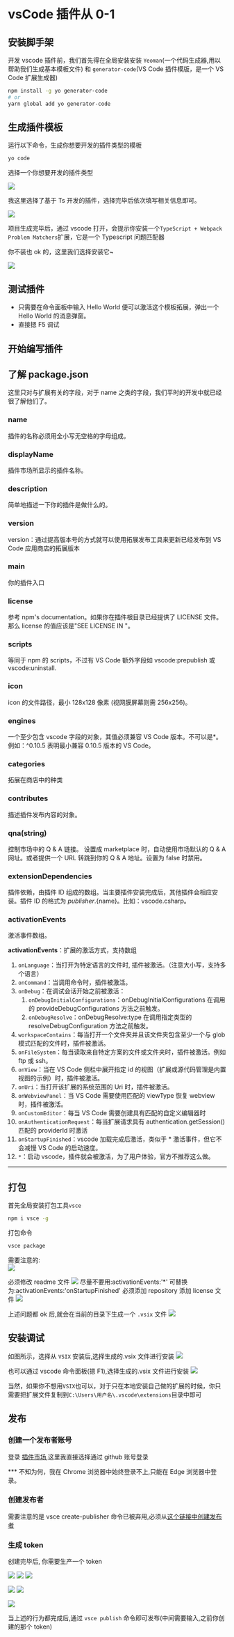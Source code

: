 # vsCode 插件从 0-1

## 安装脚手架

开发 vscode 插件前，我们首先得在全局安装安装 `Yeoman`(一个代码生成器,用以帮助我们生成基本模板文件) 和 `generator-code`(VS Code 插件模版，是一个 VS Code 扩展生成器)

```sh
npm install -g yo generator-code
# or
yarn global add yo generator-code
```

## 生成插件模板

运行以下命令，生成你想要开发的插件类型的模板

```sh
yo code
```

选择一个你想要开发的插件类型

![](https://assets.fedtop.com/picbed/20220707142355.png)

我这里选择了基于 Ts 开发的插件，选择完毕后依次填写相关信息即可。

![](https://assets.fedtop.com/picbed/20220707142408.png)

项目生成完毕后，通过 vscode 打开，会提示你安装一个`TypeScript + Webpack Problem Matchers`扩展，它是一个 Typescript 问题匹配器

你不装也 ok 的，这里我们选择安装它~

![](https://assets.fedtop.com/picbed/20220707142421.png)

## 测试插件

- 只需要在命令面板中输入 Hello World 便可以激活这个模板拓展，弹出一个 Hello World 的消息弹窗。
- 直接摁 F5 调试

## 开始编写插件

## 了解 package.json

这里只对与扩展有关的字段，对于 name 之类的字段，我们平时的开发中就已经很了解他们了。

### name

插件的名称必须用全小写无空格的字母组成。

### displayName

插件市场所显示的插件名称。

### description

简单地描述一下你的插件是做什么的。

### version

version：通过提高版本号的方式就可以使用拓展发布工具来更新已经发布到 VS Code 应用商店的拓展版本

### main

你的插件入口

### license

参考 npm's documentation。如果你在插件根目录已经提供了 LICENSE 文件。那么 license 的值应该是"SEE LICENSE IN <filename>"。

### scripts

等同于 npm 的 scripts，不过有 VS Code 额外字段如 vscode:prepublish 或 vscode:uninstall.

### icon

icon 的文件路径，最小 128x128 像素 (视网膜屏幕则需 256x256)。

### engines

一个至少包含 vscode 字段的对象，其值必须兼容 VS Code 版本。不可以是\*。例如：^0.10.5 表明最小兼容 0.10.5 版本的 VS Code。

### categories

拓展在商店中的种类

### contributes

描述插件发布内容的对象。

### qna(string)

控制市场中的 Q & A 链接。 设置成 marketplace 时，自动使用市场默认的 Q & A 网址。或者提供一个 URL 转跳到你的 Q & A 地址。设置为 false 时禁用。

### extensionDependencies

插件依赖，由插件 ID 组成的数组。当主要插件安装完成后，其他插件会相应安装。插件 ID 的格式为 ${publisher}.${name}。比如：vscode.csharp。

### activationEvents

激活事件数组。

**activationEvents**：扩展的激活方式，支持数组

1. `onLanguage`：当打开为特定语言的文件时, 插件被激活。（注意大小写，支持多个语言）
1. `onCommand`：当调用命令时，插件被激活。
1. `onDebug`：在调试会话开始之前被激活：
   1. `onDebugInitialConfigurations`：onDebugInitialConfigurations 在调用的 provideDebugConfigurations 方法之前触发。
   1. `onDebugResolve`：onDebugResolve:type 在调用指定类型的 resolveDebugConfiguration 方法之前触发。
1. `workspaceContains`：每当打开一个文件夹并且该文件夹包含至少一个与 glob 模式匹配的文件时，插件被激活。
1. `onFileSystem`：每当读取来自特定方案的文件或文件夹时，插件被激活。例如 ftp 或 ssh。
1. `onView`：当在 VS Code 侧栏中展开指定 id 的视图（扩展或源代码管理是内置视图的示例）时，插件被激活。
1. `onUri`：当打开该扩展的系统范围的 Uri 时，插件被激活。
1. `onWebviewPanel`：当 VS Code 需要使用匹配的 viewType 恢复 webview 时，插件被激活。
1. `onCustomEditor`：每当 VS Code 需要创建具有匹配的自定义编辑器时
1. `onAuthenticationRequest`：每当扩展请求具有 authentication.getSession()匹配的 providerId 时激活
1. `onStartupFinished`：vscode 加载完成后激活，类似于 \* 激活事件，但它不会减慢 VS Code 的启动速度。
1. `*`：启动 vscode，插件就会被激活，为了用户体验，官方不推荐这么做。

---

## 打包

首先全局安装打包工具`vsce`

```sh
npm i vsce -g
```

打包命令

```sh
vsce package
```

需要注意的:  
![](https://gitee.com/wangrongding/image-house/raw/master/images/202202070110836.png)

必须修改 readme 文件 ![](https://gitee.com/wangrongding/image-house/raw/master/images/202202070135878.png) 尽量不要用:activationEvents:'\*' 可替换为:activationEvents:'onStartupFinished' 必须添加 repository 添加 license 文件 ![](https://gitee.com/wangrongding/image-house/raw/master/images/202202070142997.png)

上述问题都 ok 后,就会在当前的目录下生成一个 `.vsix` 文件 ![](https://gitee.com/wangrongding/image-house/raw/master/images/202202070142997.png)

## 安装调试

如图所示，选择从 `VSIX` 安装后,选择生成的.vsix 文件进行安装 ![](https://gitee.com/wangrongding/image-house/raw/master/images/202202031410687.jpg)

也可以通过 vscode 命令面板(摁 F1),选择生成的.vsix 文件进行安装 ![](https://gitee.com/wangrongding/image-house/raw/master/images/202202032045885.png)

当然，如果你不想用`VSIX`也可以，对于只在本地安装自己做的扩展的时候，你只需要把扩展文件复制到`C:\Users\用户名\.vscode\extensions`目录中即可

## 发布

### 创建一个发布者账号

登录 [插件市场](https://marketplace.visualstudio.com/VSCode),这里我直接选择通过 github 账号登录

\*\*\* 不知为何，我在 Chrome 浏览器中始终登录不上,只能在 Edge 浏览器中登录。

### 创建发布者

需要注意的是 vsce create-publisher 命令已被弃用,必须从[这个链接中创建发布者](https://aka.ms/vscode-create-publisher)

### 生成 token

创建完毕后, 你需要生产一个 token

![](https://gitee.com/wangrongding/image-house/raw/master/images/202202070225731.jpg) ![](https://gitee.com/wangrongding/image-house/raw/master/images/202202070226617.jpg) ![](https://gitee.com/wangrongding/image-house/raw/master/images/202202070226483.png)

![](https://gitee.com/wangrongding/image-house/raw/master/images/202202070241391.png) ![](https://gitee.com/wangrongding/image-house/raw/master/images/202202070230076.png)

![](https://gitee.com/wangrongding/image-house/raw/master/images/202202070257156.png)

当上述的行为都完成后,通过 `vsce publish` 命令即可发布(中间需要输入,之前你创建的那个 token)
